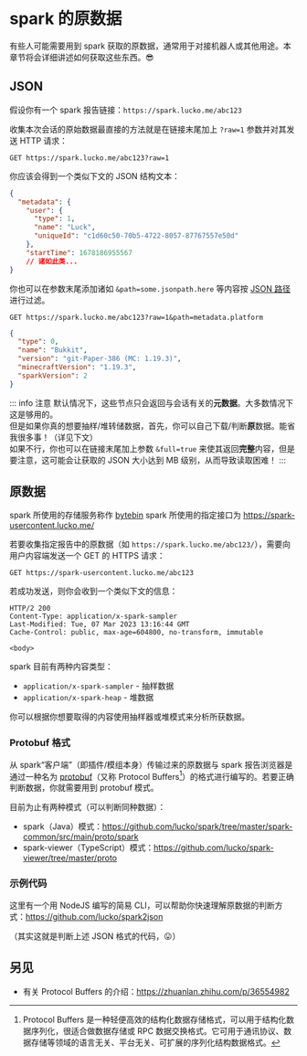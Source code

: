 # spark 的原数据

有些人可能需要用到 spark 获取的原数据，通常用于对接机器人或其他用途。本章节将会详细讲述如何获取这些东西。😎

## JSON

假设你有一个 spark 报告链接：`https://spark.lucko.me/abc123`

收集本次会话的原始数据最直接的方法就是在链接末尾加上 `?raw=1` 参数并对其发送 HTTP 请求：
```HTTP
GET https://spark.lucko.me/abc123?raw=1
```
你应该会得到一个类似下文的 JSON 结构文本：
```JSON
{
  "metadata": {
    "user": {
      "type": 1,
      "name": "Luck",
      "uniqueId": "c1d60c50-70b5-4722-8057-87767557e50d"
    },
    "startTime": 1678186955567
    // 诸如此类...
}
```

你也可以在参数末尾添加诸如 `&path=some.jsonpath.here` 等内容按 [JSON 路径](https://github.com/json-path/JsonPath)进行过滤。
```HTTP
GET https://spark.lucko.me/abc123?raw=1&path=metadata.platform
```
```JSON
{
  "type": 0,
  "name": "Bukkit",
  "version": "git-Paper-386 (MC: 1.19.3)",
  "minecraftVersion": "1.19.3",
  "sparkVersion": 2
}
```
::: info 注意
默认情况下，这些节点只会返回与会话有关的**元数据**。大多数情况下这是够用的。  
但是如果你真的想要抽样/堆转储数据，首先，你可以自己下载/判断**原**数据。能省我很多事！（详见下文）  
如果不行，你也可以在链接末尾加上参数 `&full=true` 来使其返回**完整**内容，但是要注意，这可能会让获取的 JSON 大小达到 MB 级别，从而导致读取困难！
:::

## 原数据

spark 所使用的存储服务称作 [bytebin](https://github.com/lucko/bytebin)
spark 所使用的指定接口为 https://spark-usercontent.lucko.me/

若要收集指定报告中的原数据（如 `https://spark.lucko.me/abc123/`），需要向用户内容端发送一个 GET 的 HTTPS 请求：
```HTTP
GET https://spark-usercontent.lucko.me/abc123
```
若成功发送，则你会收到一个类似下文的信息：
```HTTP
HTTP/2 200
Content-Type: application/x-spark-sampler
Last-Modified: Tue, 07 Mar 2023 13:16:44 GMT
Cache-Control: public, max-age=604800, no-transform, immutable

<body>
```
spark 目前有两种内容类型：

* `application/x-spark-sampler` - 抽样数据
* `application/x-spark-heap` - 堆数据

你可以根据你想要取得的内容使用抽样器或堆模式来分析所获数据。

### Protobuf 格式

从 spark“客户端”（即插件/模组本身）传输过来的原数据与 spark 报告浏览器是通过一种名为 [protobuf](https://protobuf.dev/)（又称 Protocol Buffers[^1]）的格式进行编写的。若要正确判断数据，你就需要用到 protobuf 模式。

目前为止有两种模式（可以判断同种数据）：


* spark（Java）模式：https://github.com/lucko/spark/tree/master/spark-common/src/main/proto/spark
* spark-viewer（TypeScript）模式：https://github.com/lucko/spark-viewer/tree/master/proto


### 示例代码

这里有一个用 NodeJS 编写的简易 CLI，可以帮助你快速理解原数据的判断方式：https://github.com/lucko/spark2json

（其实这就是判断上述 JSON 格式的代码，😛）

## 另见

* 有关 Protocol Buffers 的介绍：https://zhuanlan.zhihu.com/p/36554982

[^1]: 
    Protocol Buffers 是一种轻便高效的结构化数据存储格式，可以用于结构化数据序列化，很适合做数据存储或 RPC 数据交换格式。它可用于通讯协议、数据存储等领域的语言无关、平台无关、可扩展的序列化结构数据格式。
